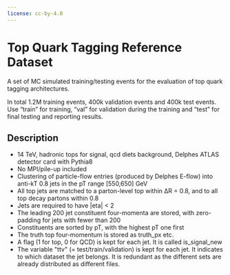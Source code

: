 ```yaml
---
license: cc-by-4.0
---
```


# Top Quark Tagging Reference Dataset

A set of MC simulated training/testing events for the evaluation of top quark tagging architectures.

In total 1.2M training events, 400k validation events and 400k test events. Use “train” for training, “val” for validation during the training and “test” for final testing and reporting results.

## Description

* 14 TeV, hadronic tops for signal, qcd diets background, Delphes ATLAS detector card with Pythia8
* No MPI/pile-up included
* Clustering of  particle-flow entries (produced by Delphes E-flow) into anti-kT 0.8 jets in the pT range [550,650] GeV
* All top jets are matched to a parton-level top within ∆R = 0.8, and to all top decay partons within 0.8
* Jets are required to have |eta| < 2
* The leading 200 jet constituent four-momenta are stored, with zero-padding for jets with fewer than 200
* Constituents are sorted by pT, with the highest pT one first
* The truth top four-momentum is stored as truth_px etc.
* A flag (1 for top, 0 for QCD) is kept for each jet. It is called is_signal_new
* The variable "ttv" (= test/train/validation) is kept for each jet. It indicates to which dataset the jet belongs. It is redundant as the different sets are already distributed as different files.